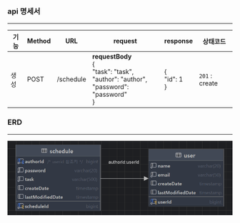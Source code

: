 ### api 명세서

---
| 기능 | Method | URL       | request                                                                                            | response            | 상태코드           |
|----|--------|-----------|----------------------------------------------------------------------------------------------------|---------------------|----------------|
| 생성 | POST   | /schedule | **requestBody**<br>{<br> "task": "task",<br>  "author": "author",<br>  "password": "password"<br>} | {<br>  "id": 1<br>} | `201` : create |


### ERD

---
![SchedulerERD.png](src/img/SchedulerERD.png)